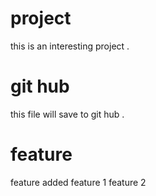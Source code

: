 # project

this is an interesting project .

# git hub

this file will save to git hub .

# feature

feature added
feature 1
feature 2

